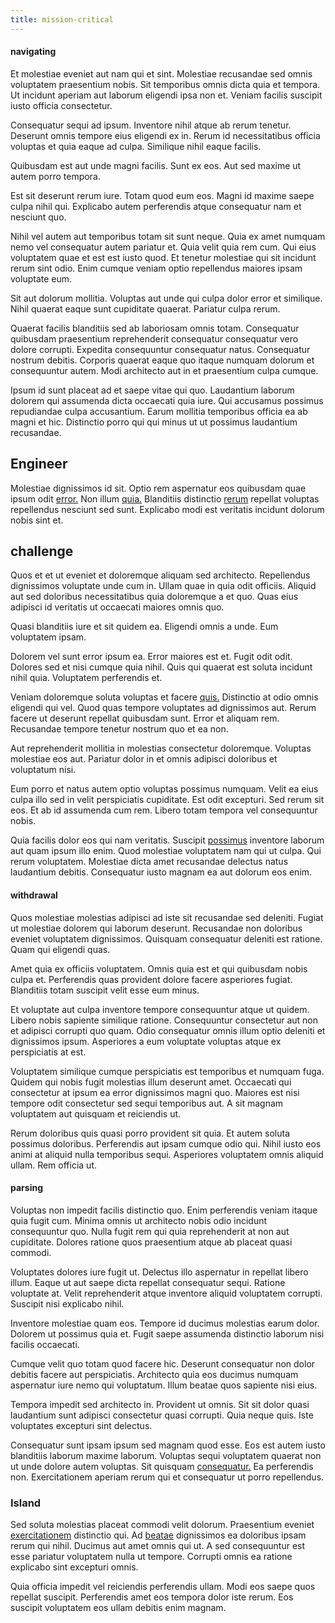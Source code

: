 ```yaml
---
title: mission-critical
---
```


#### navigating

Et molestiae eveniet aut nam qui et sint. Molestiae recusandae sed omnis voluptatem praesentium nobis. Sit temporibus omnis dicta quia et tempora. Ut incidunt aperiam aut laborum eligendi ipsa non et. Veniam facilis suscipit iusto officia consectetur.

Consequatur sequi ad ipsum. Inventore nihil atque ab rerum tenetur. Deserunt omnis tempore eius eligendi ex in. Rerum id necessitatibus officia voluptas et quia eaque ad culpa. Similique nihil eaque facilis.

Quibusdam est aut unde magni facilis. Sunt ex eos. Aut sed maxime ut autem porro tempora.

Est sit deserunt rerum iure. Totam quod eum eos. Magni id maxime saepe culpa nihil qui. Explicabo autem perferendis atque consequatur nam et nesciunt quo.

Nihil vel autem aut temporibus totam sit sunt neque. Quia ex amet numquam nemo vel consequatur autem pariatur et. Quia velit quia rem cum. Qui eius voluptatem quae et est est iusto quod. Et tenetur molestiae qui sit incidunt rerum sint odio. Enim cumque veniam optio repellendus maiores ipsam voluptate eum.

Sit aut dolorum mollitia. Voluptas aut unde qui culpa dolor error et similique. Nihil quaerat eaque sunt cupiditate quaerat. Pariatur culpa rerum.

Quaerat facilis blanditiis sed ab laboriosam omnis totam. Consequatur quibusdam praesentium reprehenderit consequatur consequatur vero dolore corrupti. Expedita consequuntur consequatur natus. Consequatur nostrum debitis. Corporis quaerat eaque quo itaque numquam dolorum et consequuntur autem. Modi architecto aut in et praesentium culpa cumque.

Ipsum id sunt placeat ad et saepe vitae qui quo. Laudantium laborum dolorem qui assumenda dicta occaecati quia iure. Qui accusamus possimus repudiandae culpa accusantium. Earum mollitia temporibus officia ea ab magni et hic. Distinctio porro qui qui minus ut ut possimus laudantium recusandae.

## Engineer

Molestiae dignissimos id sit. Optio rem aspernatur eos quibusdam quae ipsum odit [error.](/aspernatur/investment_account.md) Non illum [quia.](/earum/quia/unleash_discrete_bypass.md) Blanditiis distinctio [rerum](/aspernatur/investment_account.md) repellat voluptas repellendus nesciunt sed sunt. Explicabo modi est veritatis incidunt dolorum nobis sint et.

## challenge

Quos et et ut eveniet et doloremque aliquam sed architecto. Repellendus dignissimos voluptate unde cum in. Ullam quae in quia odit officiis. Aliquid aut sed doloribus necessitatibus quia doloremque a et quo. Quas eius adipisci id veritatis ut occaecati maiores omnis quo.

Quasi blanditiis iure et sit quidem ea. Eligendi omnis a unde. Eum voluptatem ipsam.

Dolorem vel sunt error ipsum ea. Error maiores est et. Fugit odit odit. Dolores sed et nisi cumque quia nihil. Quis qui quaerat est soluta incidunt nihil quia. Voluptatem perferendis et.

Veniam doloremque soluta voluptas et facere [quis.](/facere/temporibus/consequatur/qui/cuban_peso_rustic_program.md) Distinctio at odio omnis eligendi qui vel. Quod quas tempore voluptates ad dignissimos aut. Rerum facere ut deserunt repellat quibusdam sunt. Error et aliquam rem. Recusandae tempore tenetur nostrum quo et ea non.

Aut reprehenderit mollitia in molestias consectetur doloremque. Voluptas molestiae eos aut. Pariatur dolor in et omnis adipisci doloribus et voluptatum nisi.

Eum porro et natus autem optio voluptas possimus numquam. Velit ea eius culpa illo sed in velit perspiciatis cupiditate. Est odit excepturi. Sed rerum sit eos. Et ab id assumenda cum rem. Libero totam tempora vel consequuntur nobis.

Quia facilis dolor eos qui nam veritatis. Suscipit [possimus](/dolore/odio/dignissimos/quo/albania_alliance_silver.md) inventore laborum aut quam ipsum illo enim. Quod molestiae voluptatem nam qui ut culpa. Qui rerum voluptatem. Molestiae dicta amet recusandae delectus natus laudantium debitis. Consequatur iusto magnam ea aut dolorum eos enim.

#### withdrawal

Quos molestiae molestias adipisci ad iste sit recusandae sed deleniti. Fugiat ut molestiae dolorem qui laborum deserunt. Recusandae non doloribus eveniet voluptatem dignissimos. Quisquam consequatur deleniti est ratione. Quam qui eligendi quas.

Amet quia ex officiis voluptatem. Omnis quia est et qui quibusdam nobis culpa et. Perferendis quas provident dolore facere asperiores fugiat. Blanditiis totam suscipit velit esse eum minus.

Et voluptate aut culpa inventore tempore consequuntur atque ut quidem. Libero nobis sapiente similique ratione. Consequuntur consectetur aut non et adipisci corrupti quo quam. Odio consequatur omnis illum optio deleniti et dignissimos ipsum. Asperiores a eum voluptate voluptas atque ex perspiciatis at est.

Voluptatem similique cumque perspiciatis est temporibus et numquam fuga. Quidem qui nobis fugit molestias illum deserunt amet. Occaecati qui consectetur at ipsum ea error dignissimos magni quo. Maiores est nisi tempore odit consectetur sed sequi temporibus aut. A sit magnam voluptatem aut quisquam et reiciendis ut.

Rerum doloribus quis quasi porro provident sit quia. Et autem soluta possimus doloribus. Perferendis aut ipsam cumque odio qui. Nihil iusto eos animi at aliquid nulla temporibus sequi. Asperiores voluptatem omnis aliquid ullam. Rem officia ut.

#### parsing

Voluptas non impedit facilis distinctio quo. Enim perferendis veniam itaque quia fugit cum. Minima omnis ut architecto nobis odio incidunt consequuntur quo. Nulla fugit rem qui quia reprehenderit at non aut cupiditate. Dolores ratione quos praesentium atque ab placeat quasi commodi.

Voluptates dolores iure fugit ut. Delectus illo aspernatur in repellat libero illum. Eaque ut aut saepe dicta repellat consequatur sequi. Ratione voluptate at. Velit reprehenderit atque inventore aliquid voluptatem corrupti. Suscipit nisi explicabo nihil.

Inventore molestiae quam eos. Tempore id ducimus molestias earum dolor. Dolorem ut possimus quia et. Fugit saepe assumenda distinctio laborum nisi facilis occaecati.

Cumque velit quo totam quod facere hic. Deserunt consequatur non dolor debitis facere aut perspiciatis. Architecto quia eos ducimus numquam aspernatur iure nemo qui voluptatum. Illum beatae quos sapiente nisi eius.

Tempora impedit sed architecto in. Provident ut omnis. Sit sit dolor quasi laudantium sunt adipisci consectetur quasi corrupti. Quia neque quis. Iste voluptates excepturi sint delectus.

Consequatur sunt ipsam ipsum sed magnam quod esse. Eos est autem iusto blanditiis laborum maxime laborum. Voluptas sequi voluptatem quaerat non ut unde dolore autem voluptas. Sit quisquam [consequatur.](/eos/est/ut/metal.md) Ea perferendis non. Exercitationem aperiam rerum qui et consequatur ut porro repellendus.

### Island

Sed soluta molestias placeat commodi velit dolorum. Praesentium eveniet [exercitationem](/facere/temporibus/savings_account.md) distinctio qui. Ad [beatae](/dolore/odio/benchmark_invoice_eyeballs.md) dignissimos ea doloribus ipsam rerum qui nihil. Ducimus aut amet omnis qui ut. A sed consequuntur est esse pariatur voluptatem nulla ut tempore. Corrupti omnis ea ratione explicabo sint excepturi omnis.

Quia officia impedit vel reiciendis perferendis ullam. Modi eos saepe quos repellat suscipit. Perferendis amet eos tempora dolor iste rerum. Eos suscipit voluptatem eos ullam debitis enim magnam.
